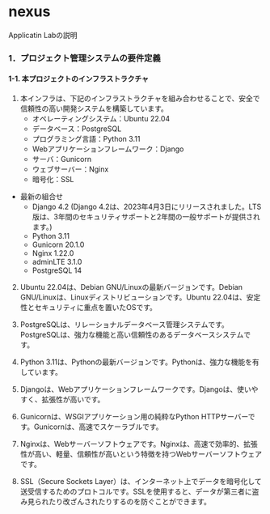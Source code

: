 # nexus
Applicatin Labの説明
### 1．プロジェクト管理システムの要件定義
#### 1-1. 本プロジェクトのインフラストラクチャ
1. 本インフラは、下記のインフラストラクチャを組み合わせることで、安全で信頼性の高い開発システムを構築しています。
    - オペレーティングシステム：Ubuntu 22.04
    - データベース：PostgreSQL
    - プログラミング言語：Python 3.11
    - Webアプリケーションフレームワーク：Django
    - サーバ：Gunicorn
    - ウェブサーバー：Nginx
    - 暗号化：SSL

- 最新の組合せ
    - Django 4.2
    (Django 4.2は、2023年4月3日にリリースされました。LTS版は、3年間のセキュリティサポートと2年間の一般サポートが提供されます。)
    - Python 3.11
    - Gunicorn 20.1.0
    - Nginx 1.22.0
    - adminLTE 3.1.0
    - PostgreSQL 14

2. Ubuntu 22.04は、Debian GNU/Linuxの最新バージョンです。Debian GNU/Linuxは、Linuxディストリビューションです。Ubuntu 22.04は、安定性とセキュリティに重点を置いたOSです。

2. PostgreSQLは、リレーショナルデータベース管理システムです。PostgreSQLは、強力な機能と高い信頼性のあるデータベースシステムです。

3. Python 3.11は、Pythonの最新バージョンです。Pythonは、強力な機能を有しています。

4. Djangoは、Webアプリケーションフレームワークです。Djangoは、使いやすく、拡張性が高いです。

5. Gunicornは、WSGIアプリケーション用の純粋なPython HTTPサーバーです。Gunicornは、高速でスケーラブルです。

6. Nginxは、Webサーバーソフトウェアです。Nginxは、高速で効率的、拡張性が高い、軽量、信頼性が高いという特徴を持つWebサーバーソフトウェアです。

7. SSL（Secure Sockets Layer）は、インターネット上でデータを暗号化して送受信するためのプロトコルです。SSLを使用すると、データが第三者に盗み見られたり改ざんされたりするのを防ぐことができます。
